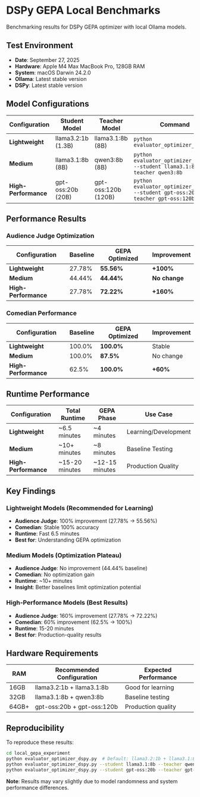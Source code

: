 # DSPy GEPA Local Benchmarks

Benchmarking results for DSPy GEPA optimizer with local Ollama models.

## Test Environment

- **Date**: September 27, 2025
- **Hardware**: Apple M4 Max MacBook Pro, 128GB RAM
- **System**: macOS Darwin 24.2.0
- **Ollama**: Latest stable version
- **DSPy**: Latest stable version

## Model Configurations

| Configuration | Student Model | Teacher Model | Command |
|---------------|---------------|---------------|---------|
| **Lightweight** | llama3.2:1b (1.3B) | llama3.1:8b (8B) | `python evaluator_optimizer_dspy.py` |
| **Medium** | llama3.1:8b (8B) | qwen3:8b (8B) | `python evaluator_optimizer_dspy.py --student llama3.1:8b --teacher qwen3:8b` |
| **High-Performance** | gpt-oss:20b (20B) | gpt-oss:120b (120B) | `python evaluator_optimizer_dspy.py --student gpt-oss:20b --teacher gpt-oss:120b` |

## Performance Results

### Audience Judge Optimization

| Configuration | Baseline | GEPA Optimized | Improvement |
|---------------|----------|----------------|-------------|
| **Lightweight** | 27.78% | **55.56%** | **+100%** |
| **Medium** | 44.44% | **44.44%** | **No change** |
| **High-Performance** | 27.78% | **72.22%** | **+160%** |

### Comedian Performance

| Configuration | Baseline | GEPA Optimized | Improvement |
|---------------|----------|----------------|-------------|
| **Lightweight** | 100.0% | **100.0%** | Stable |
| **Medium** | 100.0% | **87.5%** | No change |
| **High-Performance** | 62.5% | **100.0%** | **+60%** |

## Runtime Performance

| Configuration | Total Runtime | GEPA Phase | Use Case |
|---------------|---------------|------------|----------|
| **Lightweight** | ~6.5 minutes | ~4 minutes | Learning/Development |
| **Medium** | ~10+ minutes | ~8 minutes | Baseline Testing |
| **High-Performance** | ~15-20 minutes | ~12-15 minutes | Production Quality |

## Key Findings

### Lightweight Models (Recommended for Learning)
- **Audience Judge**: 100% improvement (27.78% → 55.56%)
- **Comedian**: Stable 100% accuracy
- **Runtime**: Fast 6.5 minutes
- **Best for**: Understanding GEPA optimization

### Medium Models (Optimization Plateau)
- **Audience Judge**: No improvement (44.44% baseline)
- **Comedian**: No optimization gain
- **Runtime**: ~10+ minutes
- **Insight**: Better baselines limit optimization potential

### High-Performance Models (Best Results)
- **Audience Judge**: 160% improvement (27.78% → 72.22%)
- **Comedian**: 60% improvement (62.5% → 100%)
- **Runtime**: 15-20 minutes
- **Best for**: Production-quality results

## Hardware Requirements

| RAM | Recommended Configuration | Expected Performance |
|-----|---------------------------|----------------------|
| 16GB | llama3.2:1b + llama3.1:8b | Good for learning |
| 32GB | llama3.1:8b + qwen3:8b | Baseline testing |
| 64GB+ | gpt-oss:20b + gpt-oss:120b | Production quality |

## Reproducibility

To reproduce these results:
```bash
cd local_gepa_experiment
python evaluator_optimizer_dspy.py  # Default: llama3.2:1b + llama3.1:8b
python evaluator_optimizer_dspy.py --student llama3.1:8b --teacher qwen3:8b
python evaluator_optimizer_dspy.py --student gpt-oss:20b --teacher gpt-oss:120b
```

**Note**: Results may vary slightly due to model randomness and system performance differences.